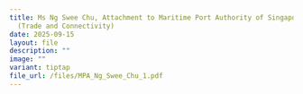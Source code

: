 ```yaml
---
title: Ms Ng Swee Chu, Attachment to Maritime Port Authority of Singapore (MPA)
  (Trade and Connectivity)
date: 2025-09-15
layout: file
description: ""
image: ""
variant: tiptap
file_url: /files/MPA_Ng_Swee_Chu_1.pdf
---
```

